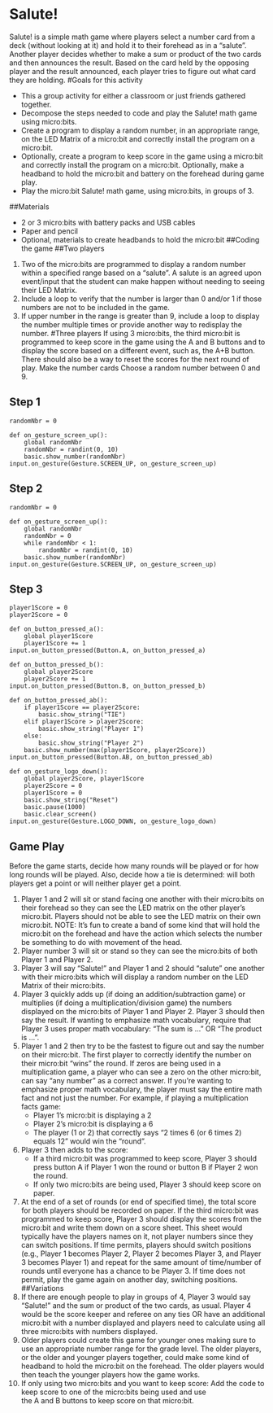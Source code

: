 # Salute!
Salute! is a simple math game where players select a number card from a deck (without looking at it) and hold it to their forehead as in a “salute”. Another player decides whether to make a sum or product of the two cards and then announces the result. Based on the card held by the opposing player and the result announced, each player tries to figure out what card they are holding.
#Goals for this activity
* This a group activity for either a classroom or just friends gathered together.
* Decompose the steps needed to code and play the Salute! math game using micro:bits.
* Create a program to display a random number, in an appropriate range, on the LED Matrix of a micro:bit and correctly install the program on a micro:bit.
* Optionally, create a program to keep score in the game using a micro:bit and correctly install the program on a micro:bit. Optionally, make a headband to hold the micro:bit and battery on the forehead during game play.
* Play the micro:bit Salute! math game, using micro:bits, in groups of 3.

##Materials
* 2 or 3 micro:bits with battery packs and USB cables
* Paper and pencil
* Optional, materials to create headbands to hold the micro:bit
##Coding the game
##Two players
1. Two of the micro:bits are programmed to display a random number within a specified range based on a “salute”. A salute is an agreed upon event/input that the student can make happen without needing to seeing their LED Matrix.
2. Include a loop to verify that the number is larger than 0 and/or 1 if those numbers are not to be included in the game.
3. If upper number in the range is greater than 9, include a loop to display the number multiple times or provide another way to redisplay the number.
#Three players
If using 3 micro:bits, the third micro:bit is programmed to keep score in the game using the A and B buttons and to display the score based on a different event, such as, the A+B button. There should also be a way to reset the scores for the next round of play.
Make the number cards
Choose a random number between 0 and 9.

## Step 1
```
randomNbr = 0

def on_gesture_screen_up():
    global randomNbr
    randomNbr = randint(0, 10)
    basic.show_number(randomNbr)
input.on_gesture(Gesture.SCREEN_UP, on_gesture_screen_up)

```

## Step 2

```
randomNbr = 0

def on_gesture_screen_up():
    global randomNbr
    randomNbr = 0
    while randomNbr < 1:
        randomNbr = randint(0, 10)
    basic.show_number(randomNbr)
input.on_gesture(Gesture.SCREEN_UP, on_gesture_screen_up)

```
## Step 3
```
player1Score = 0
player2Score = 0

def on_button_pressed_a():
    global player1Score
    player1Score += 1
input.on_button_pressed(Button.A, on_button_pressed_a)

def on_button_pressed_b():
    global player2Score
    player2Score += 1
input.on_button_pressed(Button.B, on_button_pressed_b)

def on_button_pressed_ab():
    if player1Score == player2Score:
        basic.show_string("TIE")
    elif player1Score > player2Score:
        basic.show_string("Player 1")
    else:
        basic.show_string("Player 2")
    basic.show_number(max(player1Score, player2Score))
input.on_button_pressed(Button.AB, on_button_pressed_ab)

def on_gesture_logo_down():
    global player2Score, player1Score
    player2Score = 0
    player1Score = 0
    basic.show_string("Reset")
    basic.pause(1000)
    basic.clear_screen()
input.on_gesture(Gesture.LOGO_DOWN, on_gesture_logo_down)

```
## Game Play
Before the game starts, decide how many rounds will be played or for how long rounds will be played. Also, decide how a tie is determined: will both players get a point or will neither player get a point.
1. Player 1 and 2 will sit or stand facing one another with their micro:bits on their forehead so they can see the LED matrix on the other player’s micro:bit. Players should not be able to see the LED matrix on their own micro:bit. NOTE: It’s fun to create a band of some kind that will hold the micro:bit on the forehead and have the action which selects the number be something to do with movement of the head.
2. Player number 3 will sit or stand so they can see the micro:bits of both Player 1 and Player 2.
3. Player 3 will say “Salute!” and Player 1 and 2 should “salute” one another with their micro:bits which will display a random number on the LED Matrix of their micro:bits.
4. Player 3 quickly adds up (if doing an addition/subtraction game) or multiplies (if doing a multiplication/division game) the numbers displayed on the micro:bits of Player 1 and Player 2. Player 3 should then say the result. If wanting to emphasize math vocabulary, require that Player 3 uses proper math vocabulary: “The sum is …” OR “The product is …”.
5. Player 1 and 2 then try to be the fastest to figure out and say the number on their micro:bit. The first player to correctly identify the number on their micro:bit “wins” the round. If zeros are being used in a multiplication game, a player who can see a zero on the other micro:bit, can say “any number” as a correct answer. If you’re wanting to emphasize proper math vocabulary, the player must say the entire math fact and not just the number. For example, if playing a multiplication facts game:
    * Player 1’s micro:bit is displaying a 2
    * Player 2’s micro:bit is displaying a 6
    * The player (1 or 2) that correctly says “2 times 6 (or 6 times 2) equals 12” would win the “round”.
6. Player 3 then adds to the score:
    * If a third micro:bit was programmed to keep score, Player 3 should press button A if Player 1 won the round or button B if Player 2 won the round.
    * If only two micro:bits are being used, Player 3 should keep score on paper.
7. At the end of a set of rounds (or end of specified time), the total score for both players should be recorded on paper. If the third micro:bit was programmed to keep score, Player 3 should display the scores from the micro:bit and write them down on a score sheet. This sheet would typically have the players names on it, not player numbers since they can switch positions.
If time permits, players should switch positions (e.g., Player 1 becomes Player 2, Player 2 becomes Player 3, and Player 3 becomes Player 1) and repeat for the same amount of time/number of rounds until everyone has a chance to be Player 3. If time does not permit, play the game again on another day, switching positions.
##Variations
1. If there are enough people to play in groups of 4, Player 3 would say “Salute!” and the sum or product of the two cards, as usual. Player 4 would be the score keeper and referee on any ties OR have an additional micro:bit with a number displayed and players need to calculate using all three micro:bits with numbers displayed.
2. Older players could create this game for younger ones making sure to use an appropriate number range for the grade level. The older players, or the older and younger players together, could make some kind of headband to hold the micro:bit on the forehead. The older players would then teach the younger players how the game works.
3. If only using two micro:bits and you want to keep score: Add the code to keep score to one of the micro:bits being used and use the A and B buttons to keep score on that micro:bit.
